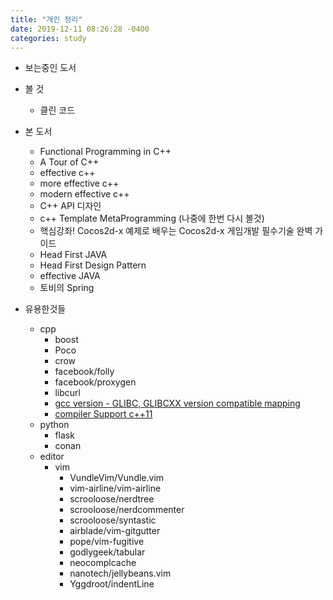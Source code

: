 ```yaml
---
title: "개인 정리"
date: 2019-12-11 08:26:28 -0400
categories: study
---
```


* 보는중인 도서

* 볼 것
	* 클린 코드

* 본 도서
	* Functional Programming in C++
	* A Tour of C++
	* effective c++
	* more effective c++
	* modern effective c++
	* C++ API 디자인
	* c++ Template MetaProgramming (나중에 한번 다시 볼것)
	* 핵심강좌! Cocos2d-x 예제로 배우는 Cocos2d-x 게임개발 필수기술 완벽 가이드
	* Head First JAVA
	* Head First Design Pattern
	* effective JAVA
	* 토비의 Spring

* 유용한것들

	* cpp
		* boost
		* Poco
		* crow
		* facebook/folly
		* facebook/proxygen
		* libcurl
		* [gcc version - GLIBC, GLIBCXX version compatible mapping](https://gcc.gnu.org/onlinedocs/libstdc++/manual/abi.html)
		* [compiler Support c++11](https://en.cppreference.com/w/cpp/compiler_support#cpp11)
	* python
		* flask
		* conan
	* editor
		* vim
			* VundleVim/Vundle.vim
			* vim-airline/vim-airline
			* scrooloose/nerdtree
			* scrooloose/nerdcommenter
			* scrooloose/syntastic
			* airblade/vim-gitgutter
			* pope/vim-fugitive
			* godlygeek/tabular
			* neocomplcache
			* nanotech/jellybeans.vim
			* Yggdroot/indentLine